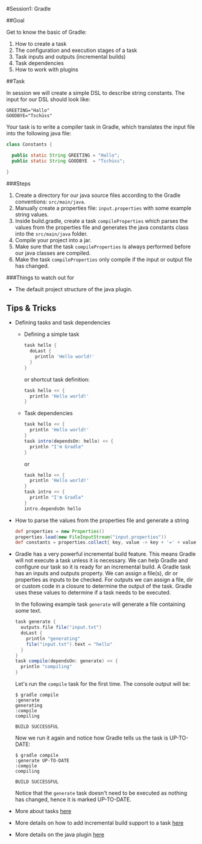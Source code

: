 #Session1: Gradle

##Goal

Get to know the basic of Gradle:

1. How to create a task
1. The configuration and execution stages of a task
1. Task inputs and outputs (incremental builds)
1. Task dependencies 
1. How to work with plugins

##Task

In session we will create a simple DSL to describe string constants. The input for our DSL should look like:

```
GREETING="Hallo"
GOODBYE="Tschüss"
```

Your task is to write a compiler task in Gradle, which translates the input file into the following java file:

```java
class Constants {

  public static String GREETING = "Hallo";
  public static String GOODBYE  = "Tschüss";

}
```

###Steps

1. Create a directory for our java source files according to the Gradle conventions: `src/main/java`.
1. Manually create a properties file: `input.properties` with some example string values.
1. Inside build.gradle, create a task `compileProperties` which parses the values from the properties file and generates the java constants class into the `src/main/java` folder.
1. Compile your project into a jar.
1. Make sure that the task `compileProperties` is always performed before our java classes are compiled.
1. Make the task `compileProperties` only compile if the input or output file has changed.

###Things to watch out for

- The default project structure of the java plugin.

## Tips & Tricks
- Defining tasks and task dependencies
    * Defining a simple task

        ```groovy
        task hello {
          doLast {
            println 'Hello world!'
          }
        }
        ```
        or shortcut task definition:
        
        ```groovy
        task hello << {
          println 'Hello world!'
        }
        ```

    * Task dependencies
        
        ```groovy
        task hello << {
          println 'Hello world!'
        }
        task intro(dependsOn: hello) << {
          println "I'm Gradle"
        }
        ```
        or 
        ```groovy
        task hello << {
          println 'Hello world!'
        }
        task intro << {
          println "I'm Gradle"
        }
        intro.dependsOn hello
        ```

- How to parse the values from the properties file and generate a string

    ```groovy
    def properties = new Properties()
    properties.load(new FileInputStream("input.properties"))
    def constants = properties.collect{ key, value -> key + '=' + value + '\n' }.join() 
    ```
    
- Gradle has a very powerful incremental build feature. This means Gradle will not execute a task unless it is necessary. We can help Gradle and configure our task so it is ready for an incremental build. A Gradle task has an inputs and outputs property. We can assign a file(s), dir or properties as inputs to be checked. For outputs we can assign a file, dir or custom code in a closure to determine the output of the task. Gradle uses these values to determine if a task needs to be executed.

  In the following example task `generate` will generate a file containing some text. 
    
    ```groovy
    task generate {
      outputs.file file("input.txt")
      doLast {
        println "generating"
        file("input.txt").text = "hello"
      }
    }
    task compile(dependsOn: generate) << {
      println "compiling"
    }
    ```
    
  Let's run the `compile` task for the first time. The console output will be:

    ```
    $ gradle compile
    :generate
    generating
    :compile
    compiling
    
    BUILD SUCCESSFUL
    ```
  Now we run it again and notice how Gradle tells us the task is UP-TO-DATE:
    
    ```
    $ gradle compile
    :generate UP-TO-DATE
    :compile
    compiling

    BUILD SUCCESSFUL
    ```    

  Notice that the `generate` task doesn't need to be executed as nothing has changed, hence it is marked UP-TO-DATE. 

- More about tasks [here](http://www.gradle.org/docs/current/userguide/more_about_tasks.html)
- More details on how to add incremental build support to a task [here](http://www.gradle.org/docs/current/userguide/more_about_tasks.html#sec:up_to_date_checks)
- More details on the java plugin [here](http://www.gradle.org/docs/current/userguide/java_plugin.html)


